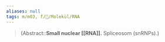 ```yaml
---
aliases: null
tags: m/m03, f/🧪/Molekül/RNA
---
```

> (Abstract::**Small nuclear [[RNA]].** Spliceosom (snRNPs).)